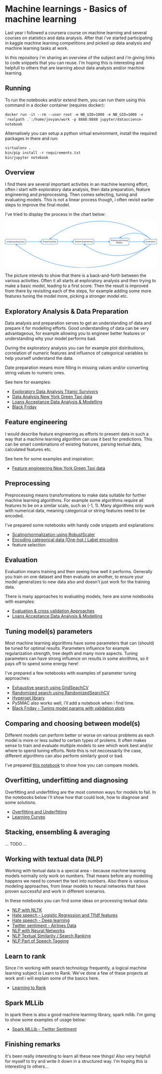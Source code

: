 # Machine learnings - Basics of machine learning

Last year i followed a coursera course on machine learning and several courses on
statistics and data analysis. After that i've started participating in kaggle
machine learning competitions and picked up data analysis and machine learning
tasks at work. 

In this repository i'm sharing an overview of the subject and i'm giving links to
code snippets that you can reuse. I'm hoping this is interesting and helpfull
to others that are learning about data analysis and/or machine learning.


## Running

To run the notebooks and/or extend them, you can run them using this command in a docker container (requires docker):

```
docker run -it --rm --user root -e NB_UID=1000 -e NB_GID=1000 -v `realpath .`:/home/jovyan/work -p 8888:8888 jupyter/datascience-notebook
```

Alternatively you can setup a python virtual environment, install the required packages in there and run:

```
virtualenv .
bin/pip install -r requirements.txt
bin/jupyter notebook
```


## Overview

I find there are several important activities in an machine learning effort, often i
start with exploratory data analysis, then data preparation, feature engineering
and preprocessing. Then comes selecting, tuning and evaluating models. This is not
a linear process though, i often revisit earlier steps to improve the final model.

I've tried to display the process in the chart below:

![Machine Learning Process](https://github.com/EikeDehling/machine-learnings/raw/master/img/process.png "Machine Learning Process")

The picture intends to show that there is a back-and-forth between the various
activities. Often it all starts at exploratory analysis and then trying to make a
basic model, leading to a first score. Then the result is improved from there
by revisiting each of the steps, for example adding some more features tuning the
model more, picking a stronger model etc.


## Exploratory Analysis & Data Preparation

Data analysis and preparation serves to get an understanding of data and prepare it for
modelling efforts. Good understanding of data can be very advantageous, for example
allowing you to engineer better features or understanding why your model performs
bad.

During the exploratory analysis you can for example plot distributions, correlation
of numeric features and influence of categorical variables to help yourself understand
the data.

Date preparation means more filling in missing values and/or converting string values
to numeric ones.

See here for examples:

- [Exploratory Data Analysis Titanic Survivors](https://github.com/EikeDehling/machine-learnings/blob/master/exploratory_data_analysis_titanic.ipynb)
- [Data Analysis New York Green Taxi data](https://github.com/EikeDehling/machine-learnings/blob/master/feature_engineering_data_analysis_taxi.ipynb)
- [Loans Acceptance Data Analysis & Modelling](https://github.com/EikeDehling/machine-learnings/blob/master/loans_acceptance.ipynb)
- [Black Friday](https://github.com/EikeDehling/machine-learnings/blob/master/black_friday.ipynb)


## Feature engineering

I would describe feature engineering as efforts to present data in such a way that a
machine learning algorithm can use it best for predictions. This can be smart
combinations of existing features, parsing textual data, calculated features etc.

See here for some examples and inspiration:

- [Feature engineering New York Green Taxi data](https://github.com/EikeDehling/machine-learnings/blob/master/feature_engineering_data_analysis_taxi.ipynb)


## Preprocessing

Preprocessing means transformations to make data suitable for further machine learning
algorithms. For example some algorithms require all features to be on a similar scale,
such as (-1, 1). Many algorithms only work with numerical data, meaning categorical
or string features need to be encoded.

I've prepared some notebooks with handy code snippets and explanations:

- [Scaling/normalization using RobustScaler](https://github.com/EikeDehling/machine-learnings/blob/master/preprocessing_scaling.ipynb)
- [Encoding categorical data (One-hot / Label encoding](https://github.com/EikeDehling/machine-learnings/blob/master/preprocessing_encoding.ipynb)
- feature selection


## Evaluation

Evaluation means training and then seeing how well it performs. Generally you train
on one dataset and then evaluate on another, to ensure your model generalizes to new
data also and doesn't just work for the training data.

There is many approaches to evaluating models, here are some notebooks with examples:

- [Evaluation & cross validation Approaches](https://github.com/EikeDehling/machine-learnings/blob/master/evaluating.ipynb)
- [Loans Acceptance Data Analysis & Modelling](https://github.com/EikeDehling/machine-learnings/blob/master/loans_acceptance.ipynb)


## Tuning model(s) parameters

Most machine learning algorithms have some parameters that can (should) be tuned for
optimal results. Parameters influence for example regularization strength, tree depth
and many more aspects. Tuning parameters can have strong influence on results in some
alorithms, so it pays off to spend some energy here!

I've prepared a few notebooks with examples of parameter tuning approaches:
- [Exhaustive search using GridSeachCV](https://github.com/EikeDehling/machine-learnings/blob/master/parameter_tuning_gridsearchcv.ipynb)
- [Randomized search using RandomizedSearchCV](https://github.com/EikeDehling/machine-learnings/blob/master/parameter_tuning_randomizedsearchcv.ipynb)
- [Hyperopt library](https://github.com/EikeDehling/machine-learnings/blob/master/parameter_tuning_hyperopt.ipynb)
- PySMAC also works well, i'll add a notebook when i find time.
- [Black Friday - Tuning model params with validation plots](https://github.com/EikeDehling/machine-learnings/blob/master/black_friday.ipynb)


## Comparing and choosing between model(s)

Different models can perform better or worse on various problems as each model is more
or less suited to certain types of prolems. It often makes sense to train and evaluate
multiple models to see which work best and/or where to spend tuning efforts. Note this
is not neccessarily the case, different algorithms can also perform similarly good or bad.

I've prepared [this notebook](https://github.com/EikeDehling/machine-learnings/blob/master/comparing_models.ipynb)
to show how you can compare models.


## Overfitting, underfitting and diagnosing

Overfitting and underfitting are the most common ways for models to fail. In the notebooks
below i'll show how that could look, how to diagnose and some solutions.

- [Overfitting and Underfitting](https://github.com/EikeDehling/machine-learnings/blob/master/underfit_overfit.ipynb)
- [Learning Curves](https://github.com/EikeDehling/machine-learnings/blob/master/learning_curves.ipynb)


## Stacking, ensembling & averaging

... TODO ...


## Working with textual data (NLP)

Working with textual data is a special area - because machine learning models normally
only work on numbers. That means before any modelling happens we need to convert the text
into numbers. Also there is various modeling approaches, from linear models to neural
networks that have proven successful and work in different scenarios.

In these notebooks you can find some ideas on processing textual data:
- [NLP with NLTK](https://github.com/EikeDehling/machine-learnings/blob/master/nlp_nltk.ipynb)
- [Hate speech - Logistic Regression and TfIdf features](https://github.com/EikeDehling/machine-learnings/blob/master/nlp_hate_speech.ipynb)
- [Hate speech - Deep learning](https://github.com/EikeDehling/machine-learnings/blob/master/nlp_hate_speech_neural.ipynb)
- [Twitter sentiment - Airlines Data](https://github.com/EikeDehling/machine-learnings/blob/master/nlp_airline_sentiment.ipynb)
- [NLP with Neural Networks](https://github.com/EikeDehling/machine-learnings/blob/master/nlp_neural_networks.ipynb)
- [NLP Textual Similarity / Search Ranking](https://github.com/EikeDehling/machine-learnings/blob/master/nlp_similarity_crowdflower.ipynb)
- [NLP Part of Speech Tagging](https://github.com/EikeDehling/machine-learnings/blob/master/nlp_pos_tagging.ipynb)


## Learn to rank

Since i'm working with search technology frequently, a logical machine learning subject is Learn
to Rank. We've done a few of these projects at work and i will explain some of the basics here.

- [Learning to Rank](https://github.com/EikeDehling/machine-learnings/blob/master/ltr.ipynb)


## Spark MLLib

In spark there is also a good machine learning library, spark mllib. I'm going to show some examples of usage below:

- [Spark MLLib - Twitter Sentiment](https://github.com/EikeDehling/machine-learnings/blob/master/spark_mllib_airline_sentiment.ipynb)


## Finishing remarks

It's been really interesting to learn all these new things! Also very helpfull for myself
to try and write it down in a structured way. I'm hoping this is interesting to others...
